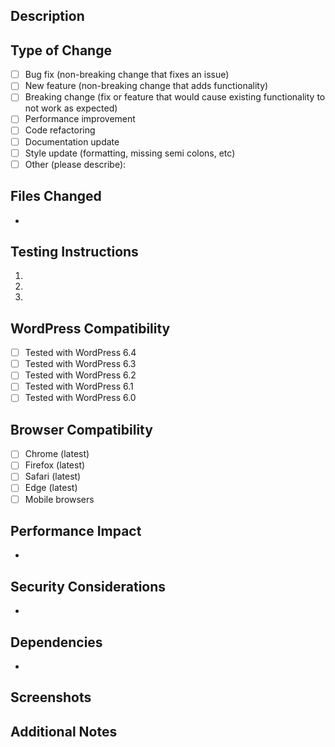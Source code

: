 ## Description
<!-- Provide a brief description of the changes in this PR -->

## Type of Change
<!-- Mark the appropriate option with an 'x' -->
- [ ] Bug fix (non-breaking change that fixes an issue)
- [ ] New feature (non-breaking change that adds functionality)
- [ ] Breaking change (fix or feature that would cause existing functionality to not work as expected)
- [ ] Performance improvement
- [ ] Code refactoring
- [ ] Documentation update
- [ ] Style update (formatting, missing semi colons, etc)
- [ ] Other (please describe):

## Files Changed
<!-- List the main files that were modified -->
- 

## Testing Instructions
<!-- Describe how to test these changes -->
1. 
2. 
3. 

## WordPress Compatibility
<!-- Mark the appropriate options with an 'x' -->
- [ ] Tested with WordPress 6.4
- [ ] Tested with WordPress 6.3
- [ ] Tested with WordPress 6.2
- [ ] Tested with WordPress 6.1
- [ ] Tested with WordPress 6.0

## Browser Compatibility
<!-- Mark the appropriate options with an 'x' -->
- [ ] Chrome (latest)
- [ ] Firefox (latest)
- [ ] Safari (latest)
- [ ] Edge (latest)
- [ ] Mobile browsers

## Performance Impact
<!-- Describe any performance implications -->
- 

## Security Considerations
<!-- List any security-related changes or considerations -->
- 

## Dependencies
<!-- List any new dependencies or changes to existing ones -->
- 

## Screenshots
<!-- If applicable, add screenshots to help explain your changes -->

## Additional Notes
<!-- Add any other information about the PR here --> 